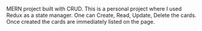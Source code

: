 MERN project built with CRUD. 
This is a personal project where I used Redux as a state manager.
One can Create, Read, Update, Delete the cards. Once created the cards are immediately listed on the page.
